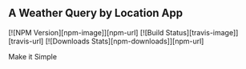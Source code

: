 ## A Weather Query by Location App

[![NPM Version][npm-image]][npm-url]
[![Build Status][travis-image]][travis-url]
[![Downloads Stats][npm-downloads]][npm-url]

Make it Simple
